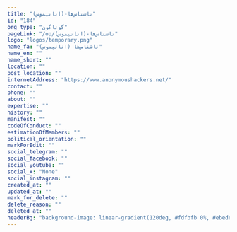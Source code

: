 ```yaml
---
title: "ناشناس‌ها-(انانیموس)"
id: "184"
org_type: "گوناگون"
pageLink: "/op/ناشناس‌ها-(انانیموس)"
logo: "logos/temporary.png"
name_fa: "ناشناس‌ها (انانیموس)"
name_en: ""
name_short: ""
location: ""
post_location: ""
internetAddress: "https://www.anonymoushackers.net/"
contact: ""
phone: ""
about: ""
expertise: ""
history: ""
manifest: ""
codeOfConduct: ""
estimationOfMembers: ""
political_orientation: ""
markForEdit: ""
social_telegram: ""
social_facebook: ""
social_youtube: ""
social_x: "None"
social_instagram: ""
created_at: ""
updated_at: ""
mark_for_delete: ""
delete_reason: ""
deleted_at: ""
headerBg: "background-image: linear-gradient(120deg, #fdfbfb 0%, #ebedee 100%);"
---
```



